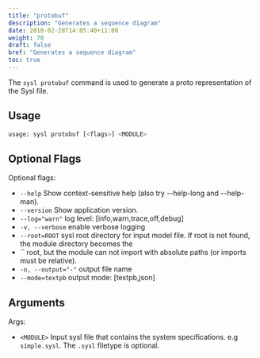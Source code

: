 ```yaml
---
title: "protobuf"
description: "Generates a sequence diagram"
date: 2018-02-28T14:05:40+11:00
weight: 70
draft: false
bref: "Generates a sequence diagram"
toc: true
---
```


The `sysl protobuf` command is used to generate a proto representation of the Sysl file.

## Usage

```bash
usage: sysl protobuf [<flags>] <MODULE>
```

## Optional Flags

Optional flags:

- `--help` Show context-sensitive help (also try --help-long and --help-man).
- `--version` Show application version.
- `--log="warn"` log level: [info,warn,trace,off,debug]
- `-v, --verbose` enable verbose logging
- `--root=ROOT` sysl root directory for input model file. If root is not found, the module directory becomes the
- `` root, but the module can not import with absolute paths (or imports must be relative).
- `-o, --output="-"` output file name
- `--mode=textpb` output mode: [textpb,json]

## Arguments

Args:

- `<MODULE>` Input sysl file that contains the system specifications. e.g `simple.sysl`. The `.sysl` filetype is optional.
